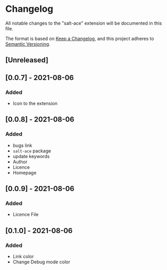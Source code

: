 # Changelog

All notable changes to the "salt-ace" extension will be documented in this file.

The format is based on [Keep a Changelog](https://keepachangelog.com/en/1.0.0/),
and this project adheres to [Semantic Versioning](https://semver.org/spec/v2.0.0.html).

## [Unreleased]

## [0.0.7] - 2021-08-06

### Added

- Icon to the extension

## [0.0.8] - 2021-08-06

### Added

- bugs link
- `salt-ace` package
- update keywords
- Author
- Licence
- Homepage

## [0.0.9] - 2021-08-06

### Added

- Licence File

## [0.1.0] - 2021-08-06

### Added

- Link color
- Change Debug mode color
